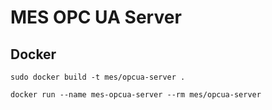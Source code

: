 # MES OPC UA Server

## Docker

```shell
sudo docker build -t mes/opcua-server .

docker run --name mes-opcua-server --rm mes/opcua-server
```
